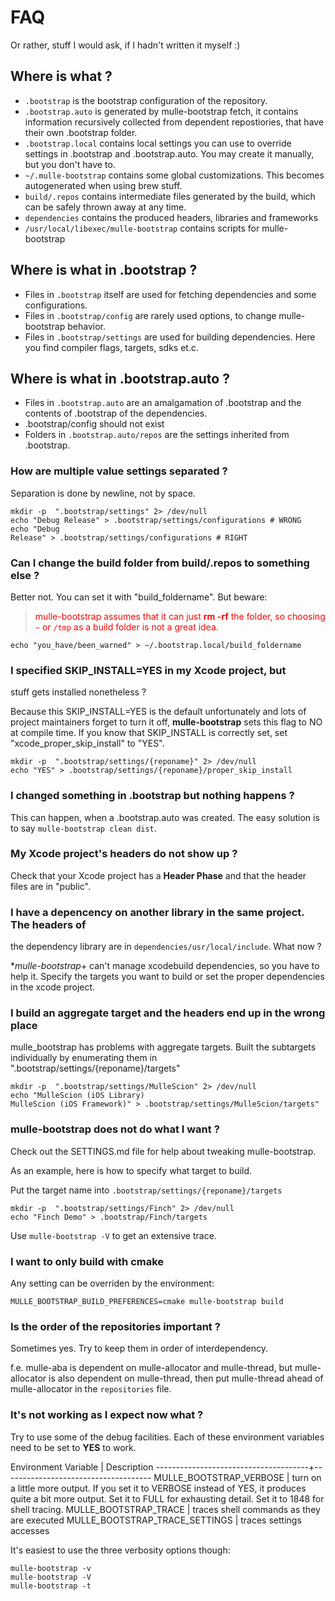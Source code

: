 # FAQ

Or rather, stuff I would ask, if I hadn't written it myself :)

## Where is what ?

* `.bootstrap` is the bootstrap configuration of the repository.
* `.bootstrap.auto` is generated by mulle-bootstrap fetch, it contains
information recursively collected from dependent repostiories, that have their
own .bootstrap folder.
* `.bootstrap.local` contains local settings you can use to override settings
in .bootstrap and .bootstrap.auto. You may create it manually, but you don't
have to.
* `~/.mulle-bootstrap` contains some global customizations. This becomes
autogenerated when using brew stuff.
* `build/.repos` contains intermediate files generated by the build, which can
be safely thrown away at any time.
* `dependencies` contains the produced headers, libraries and frameworks
* `/usr/local/libexec/mulle-bootstrap` contains scripts for mulle-bootstrap



## Where is what in .bootstrap ?

* Files in `.bootstrap` itself are used for fetching dependencies and some
configurations.
* Files in `.bootstrap/config` are rarely used options, to change
mulle-bootstrap behavior.
* Files in `.bootstrap/settings` are used for building dependencies. Here you
find compiler flags, targets, sdks et.c.



## Where is what in .bootstrap.auto ?

* Files in `.bootstrap.auto` are an amalgamation of .bootstrap and the contents of
.bootstrap of the dependencies.
* .bootstrap/config should not exist
* Folders in `.bootstrap.auto/repos` are the settings inherited from
.bootstrap.



### How are multiple value settings separated ?

Separation is done by newline, not by space.

```console
mkdir -p  ".bootstrap/settings" 2> /dev/null
echo "Debug Release" > .bootstrap/settings/configurations # WRONG
echo "Debug
Release" > .bootstrap/settings/configurations # RIGHT
```


### Can I change the build folder from build/.repos to something else  ?

Better not. You can set it with "build_foldername".
But beware:

><font color=red>mulle-bootstrap assumes that it can just **rm -rf** the folder,
so choosing `~` or `/tmp` as a build folder is not a great idea.</font>

```console
echo "you_have/been_warned" > ~/.bootstrap.local/build_foldername
```


### I specified SKIP_INSTALL=YES in my Xcode project, but
stuff gets installed nonetheless ?

Because this SKIP_INSTALL=YES is the default unfortunately and lots of project
maintainers forget to turn it off, **mulle-bootstrap** sets this flag to NO at
compile time. If you know that SKIP_INSTALL is correctly set, set
"xcode_proper_skip_install" to "YES".

```console
mkdir -p  ".bootstrap/settings/{reponame}" 2> /dev/null
echo "YES" > .bootstrap/settings/{reponame}/proper_skip_install
```


### I changed something in .bootstrap but nothing happens ?

This can happen, when a .bootstrap.auto was created. The easy solution
is to say `mulle-bootstrap clean dist`.



### My Xcode project's headers do not show up ?

Check that your Xcode project has a **Header Phase** and that the header files
are in "public".



### I have a depencency on another library in the same project. The headers of
the dependency library are in `dependencies/usr/local/include`. What now ?

**mulle-bootstrap*+ can't manage xcodebuild dependencies, so you have to help
it. Specify the targets you want to build or set the proper dependencies in the
xcode project.



### I build an aggregate target and the headers end up in the wrong place

mulle_bootstrap has problems with aggregate targets. Built the subtargets
individually by enumerating them in ".bootstrap/settings/{reponame}/targets"


```console
mkdir -p  ".bootstrap/settings/MulleScion" 2> /dev/null
echo "MulleScion (iOS Library)
MulleScion (iOS Framework)" > .bootstrap/settings/MulleScion/targets"
```



### mulle-bootstrap does not do what I want  ?

Check out the SETTINGS.md file for help about tweaking mulle-bootstrap.

As an example, here is how to specify what target to build.

Put the target name into `.bootstrap/settings/{reponame}/targets`

```console
mkdir -p  ".bootstrap/settings/Finch" 2> /dev/null
echo "Finch Demo" > .bootstrap/Finch/targets
```

Use `mulle-bootstrap -V` to get an extensive trace.


### I want to only build with cmake

Any setting can be overriden by the environment:

```
MULLE_BOOTSTRAP_BUILD_PREFERENCES=cmake mulle-bootstrap build
```

### Is the order of the repositories important ?

Sometimes yes. Try to keep them in order of interdependency.

f.e. mulle-aba is dependent on mulle-allocator and mulle-thread,
but mulle-allocator is also dependent on mulle-thread, then put
mulle-thread ahead of mulle-allocator in the `repositories` file.



### It's not working as I expect now what ?

Try to use some of the debug facilities. Each of these environment variables need to be
set to **YES** to work.

Environment Variable                  | Description
--------------------------------------+-------------------------------------
MULLE_BOOTSTRAP_VERBOSE               | turn on a little more output. If you set it to VERBOSE instead of YES, it produces quite a bit more output. Set it to FULL for exhausting detail.  Set it to 1848 for shell tracing.
MULLE_BOOTSTRAP_TRACE                 | traces shell commands as they are executed
MULLE_BOOTSTRAP_TRACE_SETTINGS        | traces settings accesses

It's easiest to use the three verbosity options though:

```console
mulle-bootstrap -v
mulle-bootstrap -V
mulle-bootstrap -t
```


